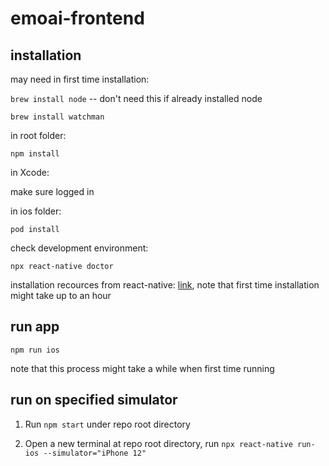 # emoai-frontend

## installation

may need in first time installation:

`brew install node` -- don't need this if already installed node

`brew install watchman`

in root folder:

`npm install`

in Xcode:

make sure logged in


in ios folder:

`pod install`

check development environment:

`npx react-native doctor`

installation recources from react-native: [link](https://reactnative.dev/docs/environment-setup?guide=native), note that first time installation might take up to an hour

## run app
`npm run ios`

note that this process might take a while when first time running

## run on specified simulator

1. Run `npm start` under repo root directory

2. Open a new terminal at repo root directory, run `npx react-native run-ios --simulator="iPhone 12"`

